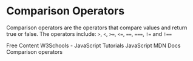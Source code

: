# Comparison Operators

Comparison operators are the operators that compare values and return true or false. The operators include: `>`, `<`, `>=`, `<=`, `==`, `===`, `!=` and `!==`

<ResourceGroupTitle>Free Content</ResourceGroupTitle>
<BadgeLink colorScheme='blue' badgeText='Official Website' href='https://www.w3schools.com/js/js_comparisons.asp'>W3Schools - JavaScript Tutorials</BadgeLink>
<BadgeLink colorScheme='blue' badgeText='Official Website' href='https://developer.mozilla.org/en-US/docs/Web/JavaScript/Guide/Expressions_and_Operators#comparison_operators'>JavaScript MDN Docs</BadgeLink>
<BadgeLink colorScheme='yellow' badgeText='Read' href='https://developer.mozilla.org/en-US/docs/Web/JavaScript/Guide/Expressions_and_Operators#comparison_operators'>Comparison operators</BadgeLink>
